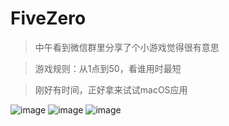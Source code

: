 # FiveZero

>  中午看到微信群里分享了个小游戏觉得很有意思

> 游戏规则：从1点到50，看谁用时最短

> 刚好有时间，正好拿来试试macOS应用

![image](https://github.com/hapiii/FiveZero/blob/master/imgs/one.png)
![image](https://github.com/hapiii/FiveZero/blob/master/imgs/two.png)
![image](https://github.com/hapiii/FiveZero/blob/master/imgs/three.png)
